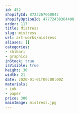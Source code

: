 ```yaml
---
id: 452
shopifyId: 8723267060042
shopifyOptionId: 47772438364490
order: 117
title: Mistress
slug: mistress
url: art-works/mistress
aliases: []
categories:
- shibari
- graphics
inStock: true
isVisible: true
height: 30
width: 21
date: 2020-01-01T00:00:00Z
materials:
- ink
- paper
price: 300
mainImage: mistress.jpg
---
```

